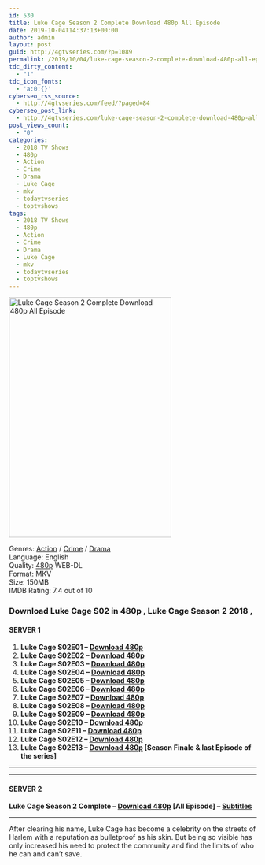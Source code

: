 ```yaml
---
id: 530
title: Luke Cage Season 2 Complete Download 480p All Episode
date: 2019-10-04T14:37:13+00:00
author: admin
layout: post
guid: http://4gtvseries.com/?p=1089
permalink: /2019/10/04/luke-cage-season-2-complete-download-480p-all-episode-2/
tdc_dirty_content:
  - "1"
tdc_icon_fonts:
  - 'a:0:{}'
cyberseo_rss_source:
  - http://4gtvseries.com/feed/?paged=84
cyberseo_post_link:
  - http://4gtvseries.com/luke-cage-season-2-complete-download-480p-all-episode/
post_views_count:
  - "0"
categories:
  - 2018 TV Shows
  - 480p
  - Action
  - Crime
  - Drama
  - Luke Cage
  - mkv
  - todaytvseries
  - toptvshows
tags:
  - 2018 TV Shows
  - 480p
  - Action
  - Crime
  - Drama
  - Luke Cage
  - mkv
  - todaytvseries
  - toptvshows
---
```

<img loading="lazy" class="aligncenter" src="https://4.bp.blogspot.com/-2GZd1MPZLqU/XZdY0iZ4hfI/AAAAAAAAAWw/uB3XY9MQcf0RBWeI2fU9nzwmFbT5SGjIACK4BGAYYCw/s1600/Luke%2BCage%2BSeason%2B2.jpg" alt="Luke Cage Season 2 Complete Download 480p All Episode" width="330" height="488" />

Genres: <a href="http://4gtvseries.com/tag/action/" data-wpel-link="internal">Action</a> / <a href="http://4gtvseries.com/tag/crime/" data-wpel-link="internal">Crime</a> / <a href="http://4gtvseries.com/tag/drama/" data-wpel-link="internal">Drama</a>  
Language: English  
Quality:&nbsp;<a href="http://4gtvseries.com/tag/480p/" data-wpel-link="internal">480p</a> WEB-DL  
Format: MKV  
Size: 150MB  
IMDB Rating: 7.4 out of 10

### **Download Luke Cage S02 in 480p , Luke Cage Season 2 2018 ,&nbsp;**

#### <span><strong>SERVER 1</strong></span>

  1. **Luke Cage S02E01 – <a href="http://slink.dl480p.xyz/i0hz" data-wpel-link="external" target="_blank" rel="nofollow external noopener noreferrer" class="wpel-icon-left"><i class="wpel-icon fa fa-download" aria-hidden="true"></i>Download 480p</a>**
  2. **Luke Cage S02E02 – <a href="http://slink.dl480p.xyz/ha4O" data-wpel-link="external" target="_blank" rel="nofollow external noopener noreferrer" class="wpel-icon-left"><i class="wpel-icon fa fa-download" aria-hidden="true"></i>Download 480p</a>**
  3. **Luke Cage S02E03 – <a href="http://slink.dl480p.xyz/iZv1tN" data-wpel-link="external" target="_blank" rel="nofollow external noopener noreferrer" class="wpel-icon-left"><i class="wpel-icon fa fa-download" aria-hidden="true"></i>Download 480p</a>**
  4. **Luke Cage S02E04 – <a href="http://slink.dl480p.xyz/8JWMeq" data-wpel-link="external" target="_blank" rel="nofollow external noopener noreferrer" class="wpel-icon-left"><i class="wpel-icon fa fa-download" aria-hidden="true"></i>Download 480p</a>**
  5. **Luke Cage S02E05 – <a href="http://slink.dl480p.xyz/Bbhai" data-wpel-link="external" target="_blank" rel="nofollow external noopener noreferrer" class="wpel-icon-left"><i class="wpel-icon fa fa-download" aria-hidden="true"></i>Download 480p</a>**
  6. **Luke Cage S02E06 – <a href="http://slink.dl480p.xyz/csWf" data-wpel-link="external" target="_blank" rel="nofollow external noopener noreferrer" class="wpel-icon-left"><i class="wpel-icon fa fa-download" aria-hidden="true"></i>Download 480p</a>**
  7. **Luke Cage S02E07 – <a href="http://slink.dl480p.xyz/6FKwh" data-wpel-link="external" target="_blank" rel="nofollow external noopener noreferrer" class="wpel-icon-left"><i class="wpel-icon fa fa-download" aria-hidden="true"></i>Download 480p</a>**
  8. **Luke Cage S02E08 – <a href="http://slink.dl480p.xyz/ugBk4QA" data-wpel-link="external" target="_blank" rel="nofollow external noopener noreferrer" class="wpel-icon-left"><i class="wpel-icon fa fa-download" aria-hidden="true"></i>Download 480p</a>**
  9. **Luke Cage S02E09 – <a href="http://slink.dl480p.xyz/atMg8K" data-wpel-link="external" target="_blank" rel="nofollow external noopener noreferrer" class="wpel-icon-left"><i class="wpel-icon fa fa-download" aria-hidden="true"></i>Download 480p</a>**
 10. **Luke Cage S02E10 – <a href="http://slink.dl480p.xyz/NH2rv" data-wpel-link="external" target="_blank" rel="nofollow external noopener noreferrer" class="wpel-icon-left"><i class="wpel-icon fa fa-download" aria-hidden="true"></i>Download 480p</a>**
 11. **Luke Cage S02E11 – <a href="http://slink.dl480p.xyz/5pzAzYI" data-wpel-link="external" target="_blank" rel="nofollow external noopener noreferrer" class="wpel-icon-left"><i class="wpel-icon fa fa-download" aria-hidden="true"></i>Download 480p</a>**
 12. **Luke Cage S02E12 – <a href="http://slink.dl480p.xyz/OZ86" data-wpel-link="external" target="_blank" rel="nofollow external noopener noreferrer" class="wpel-icon-left"><i class="wpel-icon fa fa-download" aria-hidden="true"></i>Download 480p</a>**
 13. **Luke Cage S02E13 – <a href="http://slink.dl480p.xyz/Kjerz" data-wpel-link="external" target="_blank" rel="nofollow external noopener noreferrer" class="wpel-icon-left"><i class="wpel-icon fa fa-download" aria-hidden="true"></i>Download 480p</a> [Season Finale & last Episode of the series]**

* * *

* * *

#### <span><strong>SERVER 2</strong></span>

**Luke Cage Season 2 Complete – <a href="http://dl480p.xyz/902/" data-wpel-link="external" target="_blank" rel="nofollow external noopener noreferrer" class="wpel-icon-left"><i class="wpel-icon fa fa-download" aria-hidden="true"></i>Download 480p</a> [All Episode] – <a href="https://subscene.com/subtitles/luke-cage-second-season" data-wpel-link="external" target="_blank" rel="nofollow external noopener noreferrer" class="wpel-icon-left"><i class="wpel-icon fa fa-download" aria-hidden="true"></i>Subtitles</a>**

* * *

After clearing his name, Luke Cage has become a celebrity on the streets of Harlem with a reputation as bulletproof as his skin. But being so visible has only increased his need to protect the community and find the limits of who he can and can’t save.

<div align="center">
</div>